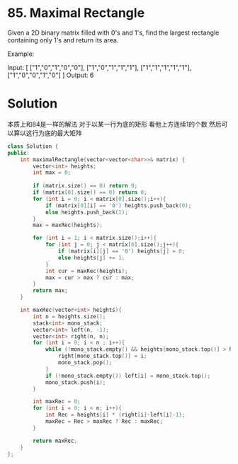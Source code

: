 # 85. Maximal Rectangle
Given a 2D binary matrix filled with 0's and 1's, find the largest rectangle containing only 1's and return its area.

Example:

Input:
[
  ["1","0","1","0","0"],
  ["1","0","1","1","1"],
  ["1","1","1","1","1"],
  ["1","0","0","1","0"]
]
Output: 6


# Solution
本质上和84是一样的解法 
对于以某一行为底的矩形 看他上方连续1的个数 然后可以算以这行为底的最大矩阵

```c++
class Solution {
public:
    int maximalRectangle(vector<vector<char>>& matrix) {
        vector<int> heights;
        int max = 0;
        
        if (matrix.size() == 0) return 0;
        if (matrix[0].size() == 0) return 0;
        for (int i = 0; i < matrix[0].size();i++){
            if (matrix[0][i] == '0') heights.push_back(0);
            else heights.push_back(1);
        }
        max = maxRec(heights);

        for (int i = 1; i < matrix.size();i++){
            for (int j = 0; j < matrix[0].size();j++){
                if (matrix[i][j] == '0') heights[j] = 0;
                else heights[j] += 1;
            }
            int cur = maxRec(heights);
            max = cur > max ? cur : max;   
        }
        return max;
    }

    int maxRec(vector<int> heights){
        int n = heights.size();
        stack<int> mono_stack;
        vector<int> left(n, -1);
        vector<int> right(n, n);
        for (int i = 0; i < n ; i++){
            while (!mono_stack.empty() && heights[mono_stack.top()] > heights[i]){
                right[mono_stack.top()] = i;
                mono_stack.pop();
            }
            if (!mono_stack.empty()) left[i] = mono_stack.top();
            mono_stack.push(i);
        }

        int maxRec = 0;
        for (int i = 0; i < n; i++){
            int Rec = heights[i] * (right[i]-left[i]-1);
            maxRec = Rec > maxRec ? Rec : maxRec;
        }

        return maxRec;
    }
};
```